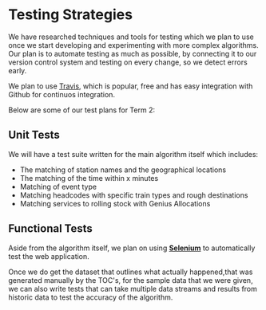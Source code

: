 # Testing Strategies

We have researched techniques and tools for testing which we plan to use once we start developing and experimenting with more complex algorithms. Our plan is to automate testing as much as possible, by connecting it to our version control system and testing on every change, so we detect errors early.

We plan to use [Travis](https://travis-ci.org/), which is popular, free and has easy integration with Github for continuos integration.

Below are some of our test plans for Term 2:

## Unit Tests

We will have a test suite written for the main algorithm itself which includes:

+ The matching of station names and the geographical locations
+ The matching of the time within x minutes
+ Matching of event type
+ Matching headcodes with specific train types and rough destinations
+ Matching services to rolling stock with Genius Allocations

## Functional Tests

Aside from the algorithm itself, we plan on using [**Selenium**](http://www.seleniumhq.org) to automatically test the web application.

Once we do get the dataset that outlines what actually happened,that was generated manually by the TOC's, for the sample data that we were given, we can also write tests that can take multiple data streams and results from historic data to test the accuracy of the algorithm.

